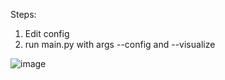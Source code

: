 Steps:
  1. Edit config
  2. run main.py with args --config and --visualize

![image](https://github.com/feketebme/emergency_brake/assets/147092521/ed4196e3-e5b0-424c-bf82-fc3ab63d1426)


  
